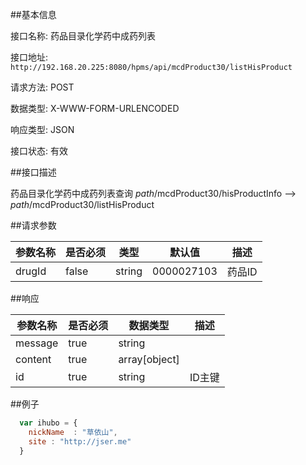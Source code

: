 ##基本信息

接口名称: 药品目录化学药中成药列表    

接口地址: `http://192.168.20.225:8080/hpms/api/mcdProduct30/listHisProduct`

请求方法: POST                      

数据类型: X-WWW-FORM-URLENCODED

响应类型: JSON

接口状态: 有效

##接口描述
 
 药品目录化学药中成药列表查询 $path$/mcdProduct30/hisProductInfo ——> $path$/mcdProduct30/listHisProduct
 
##请求参数
 
 | 参数名称 | 是否必须 | 类型 | 默认值 | 描述 |
 | ------ | ------ | ------- |  ------- |  ------- |
 | drugId |  false |  string | 0000027103 | 药品ID |

##响应
 
 | 参数名称 | 是否必须 | 数据类型 | 描述 | 
 | ------ | ------ | ------- |  ------- | 
 | message | true | string | | 
 | content | true | array[object] | |
 | id | true | string | ID主键 |
 
##例子
 
```javascript
  var ihubo = {
    nickName  : "草依山",
    site : "http://jser.me"
  }
```

